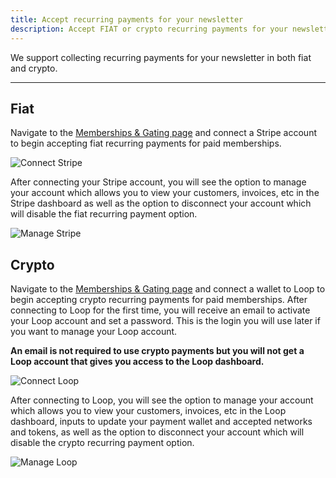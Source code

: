 ```yaml
---
title: Accept recurring payments for your newsletter
description: Accept FIAT or crypto recurring payments for your newsletter.
---
```


We support collecting recurring payments for your newsletter in both fiat and crypto.

---

## Fiat

Navigate to the [Memberships & Gating page](https://paragraph.xyz/settings/publication/memberships-token-gating) and connect a Stripe account to begin accepting fiat recurring payments for paid memberships.

![Connect Stripe](/img/stripe-connect.png)

After connecting your Stripe account, you will see the option to manage your account which allows you to view your customers, invoices, etc in the Stripe dashboard as well as the option to disconnect your account which will disable the fiat recurring payment option.

![Manage Stripe](/img/stripe-manage.png)

## Crypto

Navigate to the [Memberships & Gating page](https://paragraph.xyz/settings/publication/memberships-token-gating) and connect a wallet to Loop to begin accepting crypto recurring payments for paid memberships. After connecting to Loop for the first time, you will receive an email to activate your Loop account and set a password. This is the login you will use later if you want to manage your Loop account.

**An email is not required to use crypto payments but you will not get a Loop account that gives you access to the Loop dashboard.**

![Connect Loop](/img/loop-connect.png)

After connecting to Loop, you will see the option to manage your account which allows you to view your customers, invoices, etc in the Loop dashboard, inputs to update your payment wallet and accepted networks and tokens, as well as the option to disconnect your account which will disable the crypto recurring payment option.

![Manage Loop](/img/loop-manage.png)
